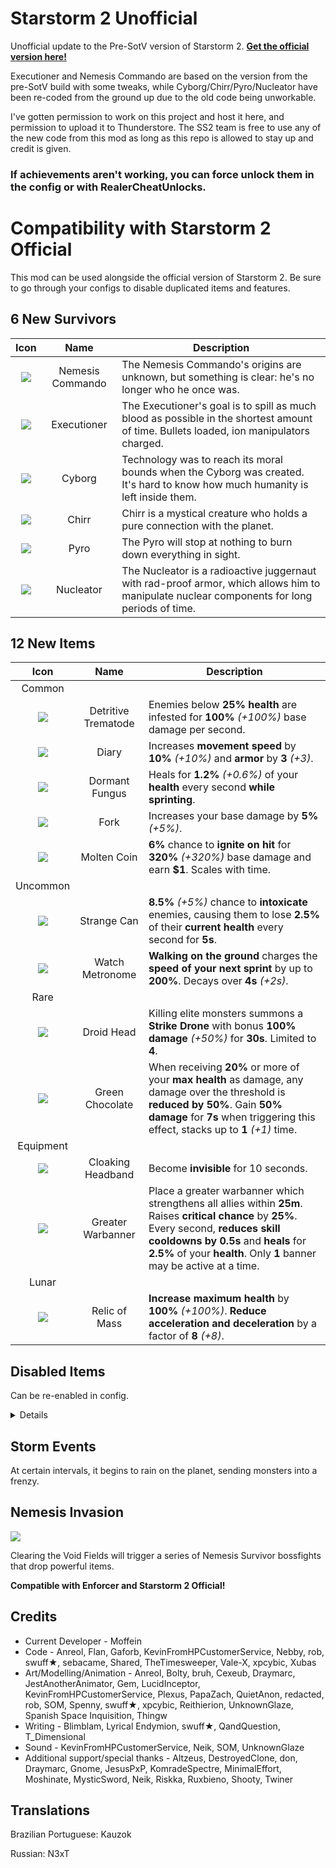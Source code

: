 # Starstorm 2 Unofficial

Unofficial update to the Pre-SotV version of Starstorm 2. **[Get the official version here!](https://thunderstore.io/package/TeamMoonstorm/Starstorm2/)**

Executioner and Nemesis Commando are based on the version from the pre-SotV build with some tweaks, while Cyborg/Chirr/Pyro/Nucleator have been re-coded from the ground up due to the old code being unworkable.

I've gotten permission to work on this project and host it here, and permission to upload it to Thunderstore.
The SS2 team is free to use any of the new code from this mod as long as this repo is allowed to stay up and credit is given.
 
### **If achievements aren't working, you can force unlock them in the config or with RealerCheatUnlocks.**

# Compatibility with Starstorm 2 Official

This mod can be used alongside the official version of Starstorm 2. Be sure to go through your configs to disable duplicated items and features.

## 6 New Survivors

| Icon | Name | Description |
|:--:|:--:|--|
| ![](https://raw.githubusercontent.com/Moffein/Starstorm2Unofficial/main/README%20Images/portraitNemmando.png) | Nemesis Commando | The Nemesis Commando's origins are unknown, but something is clear: he's no longer who he once was. |
| ![](https://raw.githubusercontent.com/Moffein/Starstorm2Unofficial/main/README%20Images/portraitExecutioner.png) | Executioner | The Executioner's goal is to spill as much blood as possible in the shortest amount of time. Bullets loaded, ion manipulators charged. |
| ![](https://raw.githubusercontent.com/Moffein/Starstorm2Unofficial/main/README%20Images/portraitCyborg.png) | Cyborg | Technology was to reach its moral bounds when the Cyborg was created. It's hard to know how much humanity is left inside them. |
| ![](https://raw.githubusercontent.com/Moffein/Starstorm2Unofficial/main/README%20Images/portraitChirr.png) | Chirr | Chirr is a mystical creature who holds a pure connection with the planet. |
| ![](https://raw.githubusercontent.com/Moffein/Starstorm2Unofficial/main/README%20Images/portraitPyro.png) | Pyro | The Pyro will stop at nothing to burn down everything in sight. |
| ![](https://raw.githubusercontent.com/Moffein/Starstorm2Unofficial/main/README%20Images/portraitNucleator.png) | Nucleator | The Nucleator is a radioactive juggernaut with rad-proof armor, which allows him to manipulate nuclear components for long periods of time. |
  
## 12 New Items

| Icon | Name | Description |
|:--:|:--:|--|
| Common | | |
| ![](https://raw.githubusercontent.com/Moffein/Starstorm2Unofficial/main/README%20Images/itemDetritiveTrematode.png) | Detritive Trematode | Enemies below **25% health** are infested for **100%** *(+100%)* base damage per second. |
| ![](https://raw.githubusercontent.com/Moffein/Starstorm2Unofficial/main/README%20Images/itemDiary.png) | Diary | Increases **movement speed** by **10%** *(+10%)* and **armor** by **3** *(+3)*. |
| ![](https://raw.githubusercontent.com/Moffein/Starstorm2Unofficial/main/README%20Images/itemDungus.png) | Dormant Fungus | Heals for **1.2%** *(+0.6%)* of your **health** every second **while sprinting**. |
| ![](https://raw.githubusercontent.com/Moffein/Starstorm2Unofficial/main/README%20Images/itemFork.png) | Fork | Increases your base damage by **5%** *(+5%)*. |
| ![](https://raw.githubusercontent.com/Moffein/Starstorm2Unofficial/main/README%20Images/itemMoltenCoin.png) | Molten Coin | **6%** chance to **ignite on hit** for **320%** *(+320%)* base damage and earn **$1**. Scales with time. |
| Uncommon | | |
| ![](https://raw.githubusercontent.com/Moffein/Starstorm2Unofficial/main/README%20Images/itemStrangeCan.png) | Strange Can | **8.5%** *(+5%)* chance to **intoxicate** enemies, causing them to lose **2.5%** of their **current health** every second for **5s**. |
| ![](https://raw.githubusercontent.com/Moffein/Starstorm2Unofficial/main/README%20Images/itemMetronome.png) | Watch Metronome | **Walking on the ground** charges the **speed of your next sprint** by up to **200%**. Decays over **4s** *(+2s)*. |
| Rare | | |
| ![](https://raw.githubusercontent.com/Moffein/Starstorm2Unofficial/main/README%20Images/itemDroidHead.png) | Droid Head | Killing elite monsters summons a **Strike Drone** with bonus **100% damage** *(+50%)* for **30s**. Limited to **4**. |
| ![](https://raw.githubusercontent.com/Moffein/Starstorm2Unofficial/main/README%20Images/itemGreenChocolate.png) | Green Chocolate | When receiving **20%** or more of your **max health** as damage, any damage over the threshold is **reduced by 50%**. Gain **50% damage** for **7s** when triggering this effect, stacks up to **1** *(+1)* time. |
| Equipment | | |
| ![](https://raw.githubusercontent.com/Moffein/Starstorm2Unofficial/main/README%20Images/equipCloakingHeadband.png) | Cloaking Headband | Become **invisible** for 10 seconds. |
| ![](https://raw.githubusercontent.com/Moffein/Starstorm2Unofficial/main/README%20Images/equipGreaterWarbanner.png) | Greater Warbanner | Place a greater warbanner which strengthens all allies within **25m**. Raises **critical chance** by **25%**. Every second, **reduces skill cooldowns by 0.5s** and **heals** for **2.5%** of your **health**. Only **1** banner may be active at a time. |
| Lunar | | |
| ![](https://raw.githubusercontent.com/Moffein/Starstorm2Unofficial/main/README%20Images/itemMass.png) | Relic of Mass | **Increase maximum health** by **100%** *(+100%)*. **Reduce acceleration and deceleration** by a factor of **8** *(+8)*. |

## Disabled Items
Can be re-enabled in config.
<details>

| Icon | Name | Description |
|:--:|:--:|--|
| Common | | |
| ![](https://raw.githubusercontent.com/Moffein/Starstorm2Unofficial/main/README%20Images/itemCoffeeBag.png) | Coffee Bag | Increases **movement speed** by **7%** *(+7%)* and **attack speed** by **7.5%** *(+7.5%)*. Disabled due to being officially implemented as **Mocha**. |
| Rare | | |
| ![](https://raw.githubusercontent.com/Moffein/Starstorm2Unofficial/main/README%20Images/itemErraticGadget.png) | Erratic Gadget | Gain **10% critical chance**. **Critical strikes** hit an additional time for **50%** *(+50%)* TOTAL damage. Disabled due to being similar to **Laser Scope**, same damage boost but applied in a different way. |
| ![](https://raw.githubusercontent.com/Moffein/Starstorm2Unofficial/main/README%20Images/itemNkota.png) | Nkota's Heritage | **Receive an item** on **level up** or starting the **Teleporter event**. Rerolls for a higher item tier **0** *(+1)* times. **Unaffected by luck**. |

</details>

## Storm Events

At certain intervals, it begins to rain on the planet, sending monsters into a frenzy.
 
## Nemesis Invasion

![](https://raw.githubusercontent.com/Moffein/Starstorm2Unofficial/main/README%20Images/screenshotNemesis.jpg)

Clearing the Void Fields will trigger a series of Nemesis Survivor bossfights that drop powerful items.

**Compatible with Enforcer and Starstorm 2 Official!**

## Credits

* Current Developer - Moffein
* Code - Anreol, Flan, Gaforb, KevinFromHPCustomerService, Nebby, rob, swuff★, sebacame, Shared, TheTimesweeper, Vale-X, xpcybic, Xubas
* Art/Modelling/Animation - Anreol, Bolty, bruh, Cexeub, Draymarc, JestAnotherAnimator, Gem, LucidInceptor, KevinFromHPCustomerService, Plexus, PapaZach, QuietAnon, redacted, rob, SOM, Spenny, swuff★, xpcybic, Reithierion, UnknownGlaze, Spanish Space Inquisition, Thingw
* Writing - Blimblam, Lyrical Endymion, swuff★, QandQuestion, T_Dimensional
* Sound - KevinFromHPCustomerService, Neik, SOM, UnknownGlaze
* Additional support/special thanks - Altzeus, DestroyedClone, don, Draymarc, Gnome, JesusPxP, KomradeSpectre, MinimalEffort, Moshinate, MysticSword, Neik, Riskka, Ruxbieno, Shooty, Twiner

## Translations

Brazilian Portuguese: Kauzok

Russian: N3xT